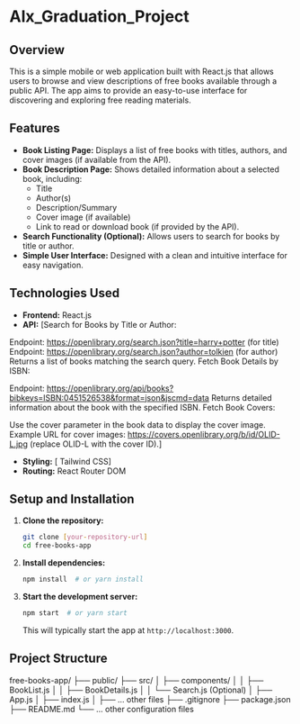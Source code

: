 # Alx_Graduation_Project
## Overview

This is a simple mobile or web application built with React.js that allows users to browse and view descriptions of free books available through a public API. The app aims to provide an easy-to-use interface for discovering and exploring free reading materials.

## Features

* **Book Listing Page:** Displays a list of free books with titles, authors, and cover images (if available from the API).
* **Book Description Page:** Shows detailed information about a selected book, including:
    * Title
    * Author(s)
    * Description/Summary
    * Cover image (if available)
    * Link to read or download book (if provided by the API).
* **Search Functionality (Optional):** Allows users to search for books by title or author.
* **Simple User Interface:** Designed with a clean and intuitive interface for easy navigation.

## Technologies Used

* **Frontend:** React.js
* **API:** [Search for Books by Title or Author:

Endpoint: https://openlibrary.org/search.json?title=harry+potter (for title)
Endpoint: https://openlibrary.org/search.json?author=tolkien (for author)
Returns a list of books matching the search query.
Fetch Book Details by ISBN:

Endpoint: https://openlibrary.org/api/books?bibkeys=ISBN:0451526538&format=json&jscmd=data
Returns detailed information about the book with the specified ISBN.
Fetch Book Covers:

Use the cover parameter in the book data to display the cover image.
Example URL for cover images: https://covers.openlibrary.org/b/id/OLID-L.jpg (replace OLID-L with the cover ID).]
* **Styling:** [ Tailwind CSS]
* **Routing:** React Router DOM

## Setup and Installation

1.  **Clone the repository:**
    ```bash
    git clone [your-repository-url]
    cd free-books-app
    ```

2.  **Install dependencies:**
    ```bash
    npm install  # or yarn install
    ```

3.  **Start the development server:**
    ```bash
    npm start  # or yarn start
    ```

    This will typically start the app at `http://localhost:3000`.

## Project Structure
free-books-app/
├── public/
├── src/
│   ├── components/
│   │   ├── BookList.js
│   │   ├── BookDetails.js
│   │   └── Search.js (Optional)
│   ├── App.js
│   ├── index.js
│   ├── ... other files
├── .gitignore
├── package.json
├── README.md
└── ... other configuration files
